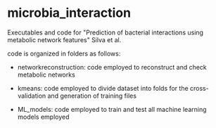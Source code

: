 # microbia_interaction

Executables and code for "Prediction of bacterial interactions using metabolic network features" Silva et al.

code is organized in folders as follows:

- networkreconstruction: code employed to reconstruct and check metabolic networks

- kmeans: code employed to divide dataset into folds for the cross-validation and generation of training files

- ML_models: code employed to train and test all machine learning models employed
